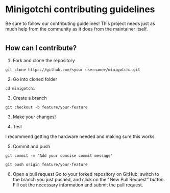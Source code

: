 # Minigotchi contributing guidelines
Be sure to follow our contributing guidelines! This project needs just as much help from the community as it does from the maintainer itself.
#
## How can I contribute?
1. Fork and clone the repository

`git clone https://github.com/<your username>/minigotchi.git`

2. Go into cloned folder

`cd minigotchi`

3. Create a branch

`git checkout -b feature/your-feature`

3. Make your changes!

4. Test

I recommend getting the hardware needed and making sure this works.

5. Commit and push

`git commit -m "Add your concise commit message"`

`git push origin feature/your-feature`

6. Open a pull request
Go to your forked repository on GitHub, switch to the branch you just pushed, and click on the "New Pull Request" button. Fill out the necessary information and submit the pull request.
